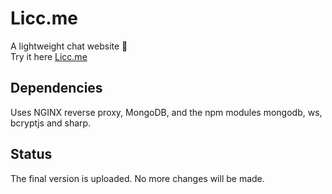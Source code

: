 # Licc.me

A lightweight chat website 👅  
Try it here [Licc.me](https://licc.me)

## Dependencies

Uses NGINX reverse proxy, MongoDB, and the npm modules mongodb, ws, bcryptjs and sharp.

## Status

The final version is uploaded. No more changes will be made.
